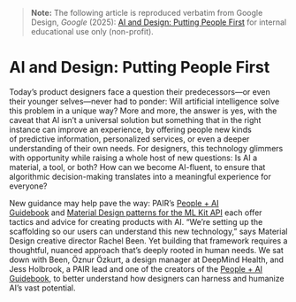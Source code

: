> **Note:** The following article is reproduced verbatim from
> Google Design, *Google* (2025):
> [AI and Design: Putting People First](https://design.google/library/ai-design-roundtable-discussion)
> for internal educational use only (non-profit).

# AI and Design: Putting People First

Today’s product designers face a question their predecessors—or even their younger selves—never had to ponder: Will artificial intelligence solve this problem in a unique way? More and more, the answer is yes, with the caveat that AI isn’t a universal solution but something that in the right instance can improve an experience, by offering people new kinds of predictive information, personalized services, or even a deeper understanding of their own needs. For designers, this technology glimmers with opportunity while raising a whole host of new questions: Is AI a material, a tool, or both? How can we become AI-fluent, to ensure that algorithmic decision-making translates into a meaningful experience for everyone?

New guidance may help pave the way: PAIR’s [People + AI Guidebook](https://goo.gl/8H13f6) and [Material Design patterns for the ML Kit API](https://goo.gl/YWVpi3) each offer tactics and advice for creating products with AI. “We’re setting up the scaffolding so our users can understand this new technology,” says Material Design creative director Rachel Been. Yet building that framework requires a thoughtful, nuanced approach that’s deeply rooted in human needs. We sat down with Been, Öznur Özkurt, a design manager at DeepMind Health, and Jess Holbrook, a PAIR lead and one of the creators of the [People + AI Guidebook](https://goo.gl/8H13f6), to better understand how designers can harness and humanize AI’s vast potential.